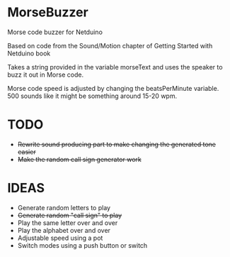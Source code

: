 ﻿MorseBuzzer
============

Morse code buzzer for Netduino

Based on code from the Sound/Motion chapter of Getting Started with Netduino book

Takes a string provided in the variable morseText and uses the speaker to buzz it out in Morse code.

Morse code speed is adjusted by changing the beatsPerMinute variable. 500 sounds like it might be something around 15-20 wpm.

TODO
====
* ~~Rewrite sound producing part to make changing the generated tone easier~~
* ~~Make the random call sign generator work~~

IDEAS
=====
* Generate random letters to play
* ~~Generate random "call sign" to play~~
* Play the same letter over and over
* Play the alphabet over and over
* Adjustable speed using a pot
* Switch modes using a push button or switch
